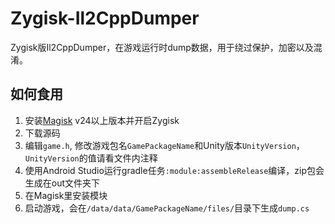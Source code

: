 # Zygisk-Il2CppDumper
Zygisk版Il2CppDumper，在游戏运行时dump数据，用于绕过保护，加密以及混淆。

## 如何食用
1. 安装[Magisk](https://github.com/topjohnwu/Magisk) v24以上版本并开启Zygisk
2. 下载源码
3. 编辑`game.h`, 修改游戏包名`GamePackageName`和Unity版本`UnityVersion`，`UnityVersion`的值请看文件内注释
4. 使用Android Studio运行gradle任务`:module:assembleRelease`编译，zip包会生成在out文件夹下
5. 在Magisk里安装模块
6. 启动游戏，会在`/data/data/GamePackageName/files/`目录下生成`dump.cs`

